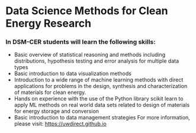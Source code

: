# Data Science Methods for Clean Energy Research
### In DSM-CER students will learn the following skills:
- Basic overview of statistical reasoning and methods including distributions, hypothesis testing and error analysis for multiple data types
- Basic introduction to data visualization methods
- Introduction to a wide range of machine learning methods with direct applications for problems in the design, synthesis and characterization of materials for clean energy.
- Hands on experience with the use of the Python library scikit learn to apply ML methods on real world data sets related to design of materials for energy storage and conversion
- Basic introduction to data management strategies
For more information, please visit: https://uwdirect.github.io
